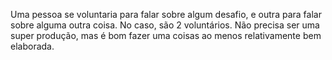 Uma pessoa se voluntaria para falar sobre algum desafio, e outra para falar sobre alguma outra coisa. No caso, são 2 voluntários. Não precisa ser uma super produção, mas é bom fazer uma coisas ao menos relativamente bem elaborada. 

